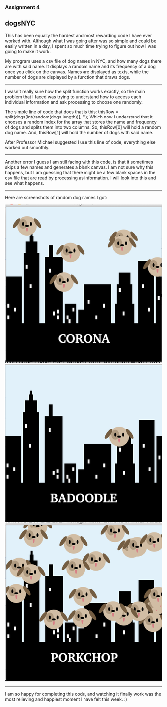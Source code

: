 ### Assignment 4

## dogsNYC


This has been equally the hardest and most rewarding code I have ever worked with. Although what I was going after was so simple and could be easily written in a day, I spent so much time trying to figure out how I was going to make it work.

My program uses a csv file of dog names in NYC, and how many dogs there are with said name. It displays a random name and its frequency of a dog once you click on the canvas. Names are displayed as texts, while the number of dogs are displayed by a function that draws dogs.

---

I wasn't really sure how the split function works exactly, so the main problem that I faced was trying to understand how to access each individual information and ask processing to choose one randomly.


The simple line of code that does that is this: thisRow = split(dogs[int(random(dogs.length))], ','); 
Which now I understand that it chooses a random index for the array that stores the name and frequency of dogs and splits them into two columns. 
So, thisRow[0] will hold a random dog name. And, thisRow[1] will hold the number of dogs with said name.

After Professor Michael suggested I use this line of code, everything else worked out smoothly. 

---

Another error I guess I am still facing with this code, is that it sometimes skips a few names and generates a blank canvas. I am not sure why this happens, but I am guessing that there might be a few blank spaces in the csv file that are read by processing as information. 
I will look into this and see what happens.


---


Here are screenshots of random dog names I got:


![](https://github.com/FatimaAlmaazmi/introIM/blob/master/pics/Screen%20Shot%202020-10-06%20at%2012.40.38%20AM.png)
![](https://github.com/FatimaAlmaazmi/introIM/blob/master/pics/Screen%20Shot%202020-10-06%20at%2012.39.45%20AM.png)
![](https://github.com/FatimaAlmaazmi/introIM/blob/master/pics/Screen%20Shot%202020-10-06%20at%2012.39.16%20AM.png)


---

I am so happy for completing this code, and watching it finally work was the most relieving and happiest moment I have felt this week. :)


